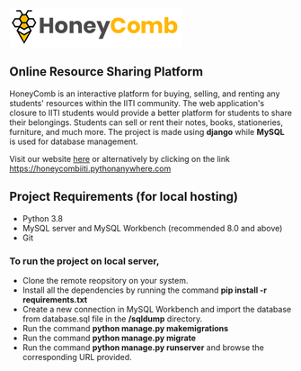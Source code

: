 
<a href="https://honeycombiiti.pythonanywhere.com"><img alt="![Unable to load image]" src="https://github.com/rishabh-soni/Online_Resource_Sharing_Platform/blob/master/static/images/logohorizontal.png?raw=true"></a>
## Online Resource Sharing Platform

HoneyComb is an interactive platform for buying, selling, and renting any students' resources within the IITI community. The web application's closure to IITI students would provide a better platform for students to share their belongings. Students can sell or rent their notes, books, stationeries, furniture, and much more.
The project is made using **django** while **MySQL** is used for database management.

Visit our website [here](https://honeycombiiti.pythonanywhere.com) or alternatively by clicking on the link https://honeycombiiti.pythonanywhere.com

## Project Requirements (for local hosting)
* Python 3.8
* MySQL server and MySQL Workbench (recommended 8.0 and above)
* Git

### To run the project on local server,
* Clone the remote reopsitory on your system.
* Install all the dependencies by running the command **pip install -r requirements.txt**
* Create a new connection in MySQL Workbench and import the database from database.sql file in the **/sqldump** directory.
* Run the command **python manage.py makemigrations**
* Run the command **python manage.py migrate**
* Run the command **python manage.py runserver** and browse the corresponding URL provided.
